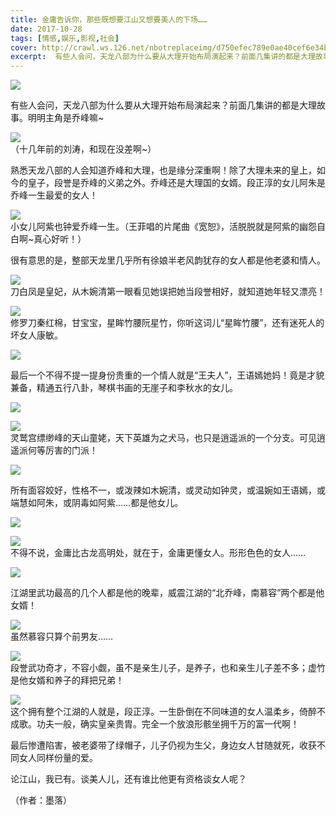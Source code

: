 ```yaml
---
title: 金庸告诉你，那些既想要江山又想要美人的下场……
date: 2017-10-28
tags: [情感,娱乐,影视,社会]
cover: http://crawl.ws.126.net/nbotreplaceimg/d750efec789e0ae40cef6e34bd6e8997/eb4281d411d84d44b39a3919dcf09a0b.jpg
excerpt:  有些人会问，天龙八部为什么要从大理开始布局演起来？前面几集讲的都是大理故事。明明主角是乔峰嘛~
---
```

![](http://crawl.ws.126.net/nbotreplaceimg/d750efec789e0ae40cef6e34bd6e8997/eb4281d411d84d44b39a3919dcf09a0b.jpg)  

有些人会问，天龙八部为什么要从大理开始布局演起来？前面几集讲的都是大理故事。明明主角是乔峰嘛~

![](http://crawl.ws.126.net/nbotreplaceimg/bc4e413e0404ea8b386b4334d5ba150d/885d2f9d089afdd124f38463544e3ac2.jpg)  
（十几年前的刘涛，和现在没差啊~）  

熟悉天龙八部的人会知道乔峰和大理，也是缘分深重啊！除了大理未来的皇上，如今的皇子，段誉是乔峰的义弟之外。乔峰还是大理国的女婿。段正淳的女儿阿朱是乔峰一生最爱的女人！

![](http://crawl.ws.126.net/nbotreplaceimg/49dc115816087eac67b3eab55e507b87/65cea17a6c7da8ab2a1fea7b86d67bae.jpg)  
小女儿阿紫也钟爱乔峰一生。（王菲唱的片尾曲《宽恕》，活脱脱就是阿紫的幽怨自白啊~真心好听！）  

很有意思的是，整部天龙里几乎所有徐娘半老风韵犹存的女人都是他老婆和情人。

![](http://crawl.ws.126.net/nbotreplaceimg/bc4e413e0404ea8b386b4334d5ba150d/212ea1243b0d3a6ea2d82c69042c76bc.jpg)  
刀白凤是皇妃，从木婉清第一眼看见她误把她当段誉相好，就知道她年轻又漂亮！  

![](http://crawl.ws.126.net/nbotreplaceimg/d750efec789e0ae40cef6e34bd6e8997/92c38ef4d91342b24a797cd898d6c1f9.jpg)  
修罗刀秦红棉，甘宝宝，星眸竹腰阮星竹，你听这词儿“星眸竹腰”，还有迷死人的坏女人康敏。  

![](http://crawl.ws.126.net/nbotreplaceimg/49dc115816087eac67b3eab55e507b87/f7fee07286ddbfc4e7beebc9337528cb.jpg)  

最后一个不得不提一提身份贵重的一个情人就是“王夫人”，王语嫣她妈！竟是才貌兼备，精通五行八卦，琴棋书画的无崖子和李秋水的女儿。

![](http://crawl.ws.126.net/nbotreplaceimg/bc4e413e0404ea8b386b4334d5ba150d/cf1409b50729e73910c97fc54bf1efc0.jpg)  

![](http://crawl.ws.126.net/nbotreplaceimg/bc4e413e0404ea8b386b4334d5ba150d/de7b23d30fe4cd1f43b6324947ab17a4.jpg)  
灵鹫宫缥缈峰的天山童姥，天下英雄为之犬马，也只是逍遥派的一个分支。可见逍遥派何等厉害的门派！  

![](http://crawl.ws.126.net/nbotreplaceimg/bc4e413e0404ea8b386b4334d5ba150d/5474a0d9bef0872c9b2be2575af898ce.jpg)  

所有面容姣好，性格不一，或泼辣如木婉清，或灵动如钟灵，或温婉如王语嫣，或端慧如阿朱，或阴毒如阿紫……都是他女儿。

![](http://crawl.ws.126.net/nbotreplaceimg/bc4e413e0404ea8b386b4334d5ba150d/bde8e323bc9de0f0b1fd7ac403b18d7a.jpg)  

![](http://crawl.ws.126.net/nbotreplaceimg/49dc115816087eac67b3eab55e507b87/25324739558bc902e3537a98c018f3f4.jpg)  
不得不说，金庸比古龙高明处，就在于，金庸更懂女人。形形色色的女人……  

![](http://crawl.ws.126.net/nbotreplaceimg/bc4e413e0404ea8b386b4334d5ba150d/52c73fd6fae391bf5a075443af7ade85.jpg)  

江湖里武功最高的几个人都是他的晚辈，威震江湖的“北乔峰，南慕容”两个都是他女婿！

![](http://crawl.ws.126.net/nbotreplaceimg/bc4e413e0404ea8b386b4334d5ba150d/19ace10e9719c3367e267569a7990b92.jpg)  
虽然慕容只算个前男友……  

![](http://crawl.ws.126.net/nbotreplaceimg/49dc115816087eac67b3eab55e507b87/7535c52727bd98f4cf2c317018663000.jpg)  
段誉武功奇才，不容小觑，虽不是亲生儿子，是养子，也和亲生儿子差不多；虚竹是他女婿和养子的拜把兄弟！  

![](http://crawl.ws.126.net/nbotreplaceimg/bc4e413e0404ea8b386b4334d5ba150d/cf711128f10b4c033dd0ed13bdf7eb27.jpg)  
这个拥有整个江湖的人就是，段正淳。一生卧倒在不同味道的女人温柔乡，倚醉不成歌。功夫一般，确实皇亲贵胄。完全一个放浪形骸坐拥千万的富一代啊！  

最后惨遭陷害，被老婆带了绿帽子，儿子仍视为生父，身边女人甘随就死，收获不同女人同样份量的爱。

论江山，我已有。谈美人儿，还有谁比他更有资格谈女人呢？

（作者：墨落）

